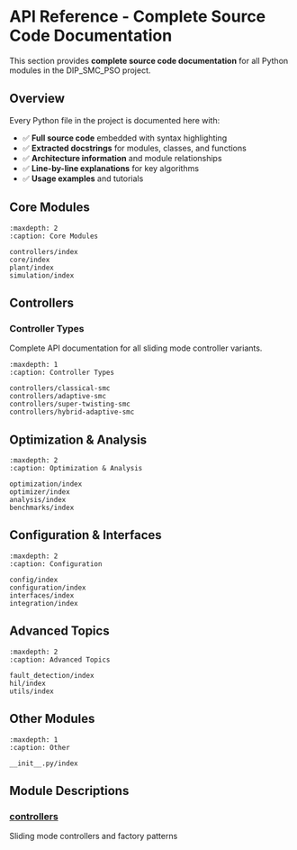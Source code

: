 # API Reference - Complete Source Code Documentation

This section provides **complete source code documentation** for all Python modules in the DIP_SMC_PSO project.

## Overview

Every Python file in the project is documented here with:
- ✅ **Full source code** embedded with syntax highlighting
- ✅ **Extracted docstrings** for modules, classes, and functions
- ✅ **Architecture information** and module relationships
- ✅ **Line-by-line explanations** for key algorithms
- ✅ **Usage examples** and tutorials

## Core Modules

```{toctree}
:maxdepth: 2
:caption: Core Modules

controllers/index
core/index
plant/index
simulation/index
```

## Controllers

### Controller Types

Complete API documentation for all sliding mode controller variants.

```{toctree}
:maxdepth: 1
:caption: Controller Types

controllers/classical-smc
controllers/adaptive-smc
controllers/super-twisting-smc
controllers/hybrid-adaptive-smc
```

## Optimization & Analysis

```{toctree}
:maxdepth: 2
:caption: Optimization & Analysis

optimization/index
optimizer/index
analysis/index
benchmarks/index
```

## Configuration & Interfaces

```{toctree}
:maxdepth: 2
:caption: Configuration

config/index
configuration/index
interfaces/index
integration/index
```

## Advanced Topics

```{toctree}
:maxdepth: 2
:caption: Advanced Topics

fault_detection/index
hil/index
utils/index
```

## Other Modules

```{toctree}
:maxdepth: 1
:caption: Other

__init__.py/index
```

## Module Descriptions

### [controllers](controllers/index.md)

Sliding mode controllers and factory patterns
